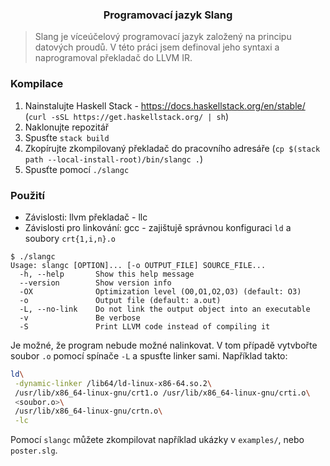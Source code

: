 <h3 align="center">Programovací jazyk Slang</h3>

> Slang je víceúčelový programovací jazyk založený na principu datových proudů.
> V této práci jsem definoval jeho syntaxi a naprogramoval překladač do LLVM IR.

### Kompilace

1. Nainstalujte Haskell Stack - https://docs.haskellstack.org/en/stable/ (`curl -sSL https://get.haskellstack.org/ | sh`)
2. Naklonujte repozitář
3. Spusťte `stack build`
4. Zkopírujte zkompilovaný překladač do pracovního adresáře (`cp $(stack path --local-install-root)/bin/slangc .`)
5. Spusťte pomocí `./slangc`

### Použití

 - Závislosti: llvm překladač - llc
 - Závislosti pro linkování: gcc - zajištujě správnou konfiguraci `ld` a soubory `crt{1,i,n}.o`

```
$ ./slangc
Usage: slangc [OPTION]... [-o OUTPUT_FILE] SOURCE_FILE...
  -h, --help       Show this help message
  --version        Show version info
  -OX              Optimization level (O0,O1,O2,O3) (default: O3)
  -o               Output file (default: a.out)
  -L, --no-link    Do not link the output object into an executable
  -v               Be verbose
  -S               Print LLVM code instead of compiling it
```

Je možné, že program nebude možné nalinkovat. V tom případě vytvbořte soubor `.o` pomocí spínače `-L` a
spusťte linker sami. Například takto:
```bash
ld\
 -dynamic-linker /lib64/ld-linux-x86-64.so.2\
 /usr/lib/x86_64-linux-gnu/crt1.o /usr/lib/x86_64-linux-gnu/crti.o\
 <soubor.o>\
 /usr/lib/x86_64-linux-gnu/crtn.o\
 -lc
```

Pomocí `slangc` můžete zkompilovat například ukázky v `examples/`, nebo `poster.slg`.
